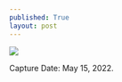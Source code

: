 ```yaml
---
published: True
layout: post
---
```



![]({{site.baseurl}}/images/IMG_2756-6-Yoenelvolcan.jpg)

Capture Date: May 15, 2022.
